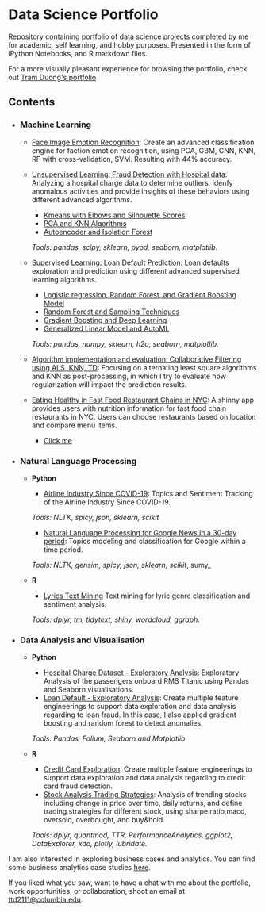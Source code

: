 # Data Science Portfolio

Repository containing portfolio of data science projects completed by me for academic, self learning, and hobby purposes. Presented in the form of iPython Notebooks, and R markdown files.

For a more visually pleasant experience for browsing the portfolio, check out [Tram Duong's portfolio](tramduong.github.io)


## Contents

- ### Machine Learning

	- [Face Image Emotion Recognition](https://github.com/tramduong/Data-Science-Portfolio/tree/master/Image%20Recognition): Create an advanced classification engine for faction emotion recognition, using PCA, GBM, CNN, KNN, RF with cross-validation, SVM. Resulting with 44% accuracy.
	- [Unsupervised Learning: Fraud Detection with Hospital data](https://github.com/tramduong/Data-Science-Portfolio/tree/master/Hospital%20Charges%20Fraud): Analyzing a hospital charge data to determine outliers, idenfy anomalous activities and provide insights of these behaviors using different advanced algorithms.
	
		+ [Kmeans with Elbows and Silhouette Scores](https://github.com/tramduong/Data-Science-Portfolio/blob/master/Hospital%20Charges%20Fraud/Unspervised/PCA_KNN.ipynb)
		+ [PCA and KNN Algorithms](https://github.com/tramduong/Data-Science-Portfolio/blob/master/Hospital%20Charges%20Fraud/Unspervised/PCA_KNN.ipynb)
		+ [Autoencoder and Isolation Forest](https://github.com/tramduong/Data-Science-Portfolio/blob/master/Hospital%20Charges%20Fraud/Unspervised/Autoencoder_IsolationForest.ipynb)
		
		_Tools: pandas, scipy, sklearn, pyod, seaborn, matplotlib._
	
	- [Supervised Learning: Loan Default Prediction](https://github.com/tramduong/Data-Science-Portfolio/tree/master/Collaborative%20Filtering): Loan defaults exploration and prediction using different advanced supervised learning algorithms.
	
		+ [Logistic regression, Random Forest, and Gradient Boosting Model](https://github.com/tramduong/Data-Science-Portfolio/blob/master/Loan%20Default/Doc/Loandefault_GradientBoosting_RF.ipynb)
		+ [Random Forest and Sampling Techniques](https://github.com/tramduong/Data-Science-Portfolio/blob/master/Loan%20Default/Doc/SupervisedRF%26SamplingTechniques.ipynb)
		+ [Gradient Boosting and Deep Learning](https://github.com/tramduong/Data-Science-Portfolio/blob/master/Loan%20Default/Doc/GBM%26DEEPLEARNING.ipynb)
		+ [Generalized Linear Model and AutoML](https://github.com/tramduong/Data-Science-Portfolio/blob/master/Loan%20Default/Doc/GLM%26AutoML.ipynb)
		
		_Tools: pandas, numpy, sklearn, h2o, seaborn, matplotlib._
		
	- [Algorithm implementation and evaluation: Collaborative Filtering using ALS, KNN, TD](https://github.com/tramduong/Data-Science-Portfolio/tree/master/Collaborative%20Filtering): Focusing on alternating least square algorithms and KNN as post-processing, in which I try to evaluate how regularization will impact the prediction results.
	
	- [Eating Healthy in Fast Food Restaurant Chains in NYC](https://github.com/tramduong/Data-Science-Portfolio/tree/master/RestaurantApp): A shinny app provides users with nutrition information for fast food chain restaurants in NYC. Users can choose restaurants based on location and compare menu items.
  		+ [Click me](https://ttd2111.shinyapps.io/NYCRestaurants/) 

- ### Natural Language Processing
	- __Python__

		+ [Airline Industry Since COVID-19](https://github.com/tramduong/Data-Science-Portfolio/tree/master/Airlines%20Covid-19): Topics and Sentiment Tracking of the Airline Industry Since COVID-19.

		_Tools: NLTK, spicy, json, sklearn, scikit_
	
		+ [Natural Language Processing for Google News in a 30-day period](https://github.com/tramduong/Data-Science-Portfolio/tree/master/Google%20News): Topics modeling and classification for Google within a time period. 

		_Tools: NLTK, gensim, spicy, json, sklearn, scikit_, sumy_
		
	- __R__ 

		+ [Lyrics Text Mining](https://github.com/tramduong/Data-Science-Portfolio/blob/master/PopVsMetal/doc/SongLyrics.pdf) Text mining for lyric genre classification and sentiment analysis.
	
		_Tools: dplyr, tm, tidytext, shiny, wordcloud, ggraph._
	

- ### Data Analysis and Visualisation
	- __Python__
		- [Hospital Charge Dataset - Exploratory Analysis](https://github.com/sajal2692/data-science-portfolio/blob/master/Titanic%20Dataset%20-%20Exploratory%20Analysis.ipynb): Exploratory Analysis of the passengers onboard RMS Titanic using Pandas and Seaborn visualisations.		
		- [Loan Default - Exploratory Analysis](https://github.com/tramduong/Data-Science-Portfolio/blob/master/Feature%20Engineering%20Projects/Doc/Loandefault_FE%26EDA.ipynb): Create multiple feature engineerings to support data exploration and data analysis regarding to loan fraud. In this case, I also applied gradient boosting and random forest to detect anomalies.
		
		_Tools: Pandas, Folium, Seaborn and Matplotlib_

	- __R__ 
		- [Credit Card Exploration](https://github.com/tramduong/Data-Science-Portfolio/blob/master/Feature%20Engineering%20Projects/Doc/CreditCard_FE%26EDA.ipynb):  Create multiple feature engineerings to support data exploration and data analysis regarding to credit card fraud detection.
		- [Stock Analysis Trading Strategies](https://github.com/tramduong/Data-Science-Portfolio/blob/master/Feature%20Engineering%20Projects/Doc/Stock_FE%26TradingStrategy.ipynb): Analysis of trending stocks including change in price over time, daily returns, and define trading strategies for different stock, using sharpe ratio,macd, oversold, overbought, and buy&hold.
	
		_Tools: dplyr, quantmod, TTR, PerformanceAnalytics, ggplot2, DataExplorer, xda, plotly, lubridate._


I am also interested in exploring business cases and analytics. You can find some business analytics case studies [here](https://github.com/tramduong/Business-Analytics-Cases).

If you liked what you saw, want to have a chat with me about the portfolio, work opportunities, or collaboration, shoot an email at ttd2111@columbia.edu.
